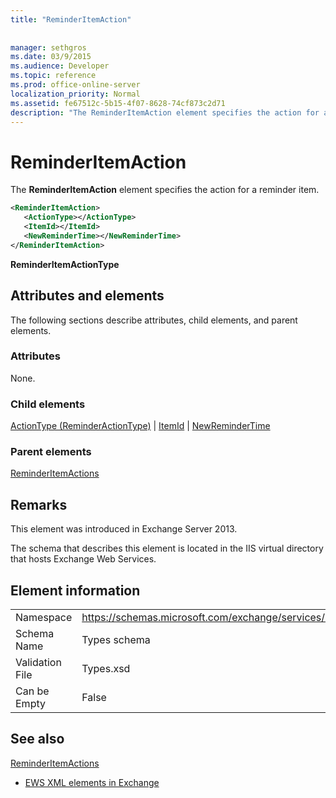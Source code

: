 ```yaml
---
title: "ReminderItemAction"
 
 
manager: sethgros
ms.date: 03/9/2015
ms.audience: Developer
ms.topic: reference
ms.prod: office-online-server
localization_priority: Normal
ms.assetid: fe67512c-5b15-4f07-8628-74cf873c2d71
description: "The ReminderItemAction element specifies the action for a reminder item."
---
```


# ReminderItemAction

The **ReminderItemAction** element specifies the action for a reminder item. 
  
```XML
<ReminderItemAction>
   <ActionType></ActionType>
   <ItemId></ItemId>
   <NewReminderTime></NewReminderTime>
</ReminderItemAction>
```

 **ReminderItemActionType**
## Attributes and elements

The following sections describe attributes, child elements, and parent elements.
  
### Attributes

None.
  
### Child elements

[ActionType (ReminderActionType)](actiontype-reminderactiontype.md) | [ItemId](itemid.md) | [NewReminderTime](newremindertime.md)
  
### Parent elements

[ReminderItemActions](reminderitemactions.md)
  
## Remarks

This element was introduced in Exchange Server 2013.
  
The schema that describes this element is located in the IIS virtual directory that hosts Exchange Web Services.
  
## Element information

|||
|:-----|:-----|
|Namespace  <br/> |https://schemas.microsoft.com/exchange/services/2006/types  <br/> |
|Schema Name  <br/> |Types schema  <br/> |
|Validation File  <br/> |Types.xsd  <br/> |
|Can be Empty  <br/> |False  <br/> |
   
## See also



[ReminderItemActions](reminderitemactions.md)


- [EWS XML elements in Exchange](ews-xml-elements-in-exchange.md)

